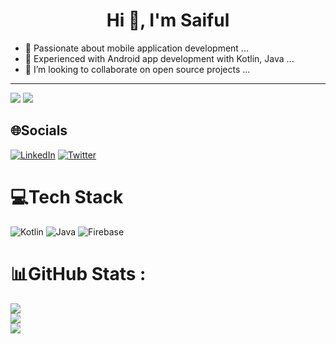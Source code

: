 <h1 align="center">Hi 👋, I'm Saiful</h1>


- 🔭 Passionate about mobile application development ...
- 🌱 Experienced with Android app development with Kotlin, Java ...
- 👯 I’m looking to collaborate on open source projects ...

---
[![](https://visitcount.itsvg.in/api?id=SaifulSaif007&icon=6&color=9)](https://visitcount.itsvg.in)
![](https://komarev.com/ghpvc/?username=SaifulSaif007&label=PROFILE+VIEWS)

## 🌐Socials
[![LinkedIn](https://img.shields.io/badge/LinkedIn-%230077B5.svg?logo=linkedin&logoColor=white)](https://linkedin.com/in/saiful-islam07) [![Twitter](https://img.shields.io/badge/Twitter-%231DA1F2.svg?logo=Twitter&logoColor=white)](https://twitter.com/SiFuLSiF1) 

# 💻Tech Stack
![Kotlin](https://img.shields.io/badge/kotlin-%230095D5.svg?style=for-the-badge&logo=kotlin&logoColor=white) ![Java](https://img.shields.io/badge/java-%23ED8B00.svg?style=for-the-badge&logo=java&logoColor=white) ![Firebase](https://img.shields.io/badge/firebase-%23039BE5.svg?style=for-the-badge&logo=firebase)
# 📊GitHub Stats :
![](https://github-readme-stats.vercel.app/api?username=SaifulSaif007&theme=nightowl&hide_border=true&include_all_commits=true&count_private=true)<br/>
![](https://github-readme-streak-stats.herokuapp.com/?user=SaifulSaif007&theme=nightowl&hide_border=true)<br/>
![](https://github-readme-stats.vercel.app/api/top-langs/?username=SaifulSaif007&theme=nightowl&hide_border=true&include_all_commits=true&count_private=true&layout=compact)
